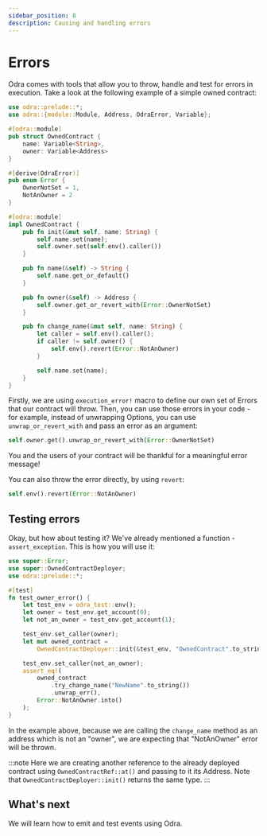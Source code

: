 ```yaml
---
sidebar_position: 8
description: Causing and handling errors
---
```


# Errors

Odra comes with tools that allow you to throw, handle and test for errors in execution. Take a look at the
following example of a simple owned contract:

```rust title="examples/src/features/handling_errors.rs"
use odra::prelude::*;
use odra::{module::Module, Address, OdraError, Variable};

#[odra::module]
pub struct OwnedContract {
    name: Variable<String>,
    owner: Variable<Address>
}

#[derive(OdraError)]
pub enum Error {
    OwnerNotSet = 1,
    NotAnOwner = 2
}

#[odra::module]
impl OwnedContract {
    pub fn init(&mut self, name: String) {
        self.name.set(name);
        self.owner.set(self.env().caller())
    }

    pub fn name(&self) -> String {
        self.name.get_or_default()
    }

    pub fn owner(&self) -> Address {
        self.owner.get_or_revert_with(Error::OwnerNotSet)
    }

    pub fn change_name(&mut self, name: String) {
        let caller = self.env().caller();
        if caller != self.owner() {
            self.env().revert(Error::NotAnOwner)
        }

        self.name.set(name);
    }
}

```

Firstly, we are using `execution_error!` macro to define our own set of Errors that our contract will
throw. Then, you can use those errors in your code - for example, instead of unwrapping Options, you can use
`unwrap_or_revert_with` and pass an error as an argument:

```rust title="examples/src/features/handling_errors.rs"
self.owner.get().unwrap_or_revert_with(Error::OwnerNotSet)
```

You and the users of your contract will be thankful for a meaningful error message!

You can also throw the error directly, by using `revert`:

```rust title="examples/src/features/handling_errors.rs"
self.env().revert(Error::NotAnOwner)
```

## Testing errors

Okay, but how about testing it? We've already mentioned a function - `assert_exception`. This is how you will
use it:

```rust title="examples/src/features/handling_errors.rs"
use super::Error;
use super::OwnedContractDeployer;
use odra::prelude::*;

#[test]
fn test_owner_error() {
    let test_env = odra_test::env();
    let owner = test_env.get_account(0);
    let not_an_owner = test_env.get_account(1);

    test_env.set_caller(owner);
    let mut owned_contract =
        OwnedContractDeployer::init(&test_env, "OwnedContract".to_string());

    test_env.set_caller(not_an_owner);
    assert_eq!(
        owned_contract
            .try_change_name("NewName".to_string())
            .unwrap_err(),
        Error::NotAnOwner.into()
    );
}
```

In the example above, because we are calling the `change_name` method as an address which is not an "owner",
we are expecting that "NotAnOwner" error will be thrown.

:::note
Here we are creating another reference to the already deployed contract using `OwnedContractRef::at()` and passing to it
its Address. Note that `OwnedContractDeployer::init()` returns the same type.
:::

## What's next
We will learn how to emit and test events using Odra.
